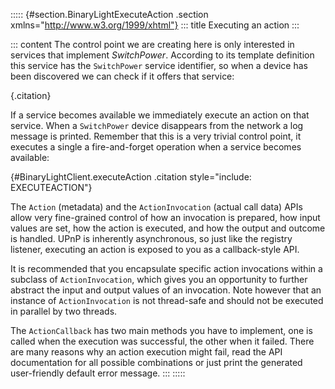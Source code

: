 ::::: {#section.BinaryLightExecuteAction .section xmlns="http://www.w3.org/1999/xhtml"}
::: title
Executing an action
:::

::: content
The control point we are creating here is only interested in services
that implement *SwitchPower*. According to its template definition this
service has the `SwitchPower` service identifier, so when a device has
been discovered we can check if it offers that service:

[](javacode://example.binarylight.BinaryLightClient#createRegistryListener(UpnpService)){.citation}

If a service becomes available we immediately execute an action on that
service. When a `SwitchPower` device disappears from the network a log
message is printed. Remember that this is a very trivial control point,
it executes a single a fire-and-forget operation when a service becomes
available:

[](javacode://example.binarylight.BinaryLightClient){#BinaryLightClient.executeAction
.citation style="include: EXECUTEACTION"}

The `Action` (metadata) and the `ActionInvocation` (actual call data)
APIs allow very fine-grained control of how an invocation is prepared,
how input values are set, how the action is executed, and how the output
and outcome is handled. UPnP is inherently asynchronous, so just like
the registry listener, executing an action is exposed to you as a
callback-style API.

It is recommended that you encapsulate specific action invocations
within a subclass of `ActionInvocation`, which gives you an opportunity
to further abstract the input and output values of an invocation. Note
however that an instance of `ActionInvocation` is not thread-safe and
should not be executed in parallel by two threads.

The `ActionCallback` has two main methods you have to implement, one is
called when the execution was successful, the other when it failed.
There are many reasons why an action execution might fail, read the API
documentation for all possible combinations or just print the generated
user-friendly default error message.
:::
:::::
